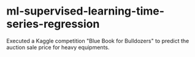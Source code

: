 # ml-supervised-learning-time-series-regression
Executed a Kaggle competition "Blue Book for Bulldozers" to predict the auction sale price for heavy equipments.
